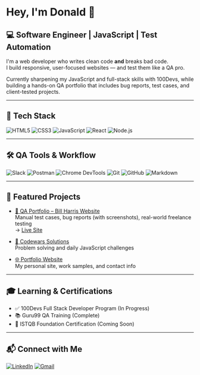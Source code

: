 # Hey, I'm Donald 👋

## 💻 Software Engineer | JavaScript | Test Automation

I'm a web developer who writes clean code **and** breaks bad code.  
I build responsive, user-focused websites — and test them like a QA pro.

Currently sharpening my JavaScript and full-stack skills with 100Devs, while building a hands-on QA portfolio that includes bug reports, test cases, and client-tested projects.

---

## 🚀 Tech Stack

![HTML5](https://img.shields.io/badge/HTML5-E34F26?style=flat&logo=html5&logoColor=white)
![CSS3](https://img.shields.io/badge/CSS3-1572B6?style=flat&logo=css3&logoColor=white)
![JavaScript](https://img.shields.io/badge/JavaScript-F7DF1E?style=flat&logo=javascript&logoColor=black)
![React](https://img.shields.io/badge/React-20232A?style=flat&logo=react&logoColor=61DAFB)
![Node.js](https://img.shields.io/badge/Node.js-339933?style=flat&logo=nodedotjs&logoColor=white)

---

## 🛠️ QA Tools & Workflow

![Slack](https://img.shields.io/badge/Slack-4A154B?style=flat&logo=slack&logoColor=white)
![Postman](https://img.shields.io/badge/Postman-FF6C37?style=flat&logo=postman&logoColor=white)
![Chrome DevTools](https://img.shields.io/badge/Chrome_DevTools-4285F4?style=flat&logo=googlechrome&logoColor=white)
![Git](https://img.shields.io/badge/Git-F05032?style=flat&logo=git&logoColor=white)
![GitHub](https://img.shields.io/badge/GitHub-181717?style=flat&logo=github&logoColor=white)
![Markdown](https://img.shields.io/badge/Markdown-000000?style=flat&logo=markdown&logoColor=white)

---

## 📂 Featured Projects

- [🧪 QA Portfolio – Bill Harris Website](https://github.com/Don-Doricent/qa-portfolio)  
  Manual test cases, bug reports (with screenshots), real-world freelance testing  
  → [Live Site](https://billharrisart.com)

- [🎯 Codewars Solutions](https://github.com/Don-Doricent/codewars-solutions)  
  Problem solving and daily JavaScript challenges

- [🌐 Portfolio Website](https://dondoricent.netlify.app)  
  My personal site, work samples, and contact info

---

## 🎓 Learning & Certifications

- ✅ 100Devs Full Stack Developer Program (In Progress)  
- 📚 Guru99 QA Training (Complete)  
- 🏁 ISTQB Foundation Certification (Coming Soon)

---

## 📬 Connect with Me

[![LinkedIn](https://img.shields.io/badge/LinkedIn-0A66C2?style=flat&logo=linkedin&logoColor=white)](https://www.linkedin.com/in/donald-doricent/)
[![Gmail](https://img.shields.io/badge/Email-ddoricent97@gmail.com-D14836?style=flat&logo=gmail&logoColor=white)](mailto:ddoricent97@gmail.com)

